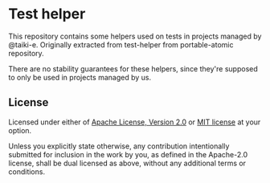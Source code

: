# Test helper

This repository contains some helpers used on tests in projects managed by @taiki-e.
Originally extracted from test-helper from portable-atomic repository.

There are no stability guarantees for these helpers, since they're
supposed to only be used in projects managed by us.

## License

Licensed under either of [Apache License, Version 2.0](LICENSE-APACHE) or
[MIT license](LICENSE-MIT) at your option.

Unless you explicitly state otherwise, any contribution intentionally submitted
for inclusion in the work by you, as defined in the Apache-2.0 license, shall
be dual licensed as above, without any additional terms or conditions.
